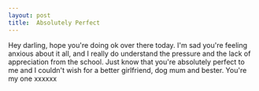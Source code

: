 ```yaml
---
layout: post
title:  Absolutely Perfect
---
```

Hey darling, hope you're doing ok over there today. I'm sad you're feeling anxious about it all, and I really do understand the pressure and the lack of appreciation from the school. Just know that you're absolutely perfect to me and I couldn't wish for a better girlfriend, dog mum and bester. You're my one xxxxxx
